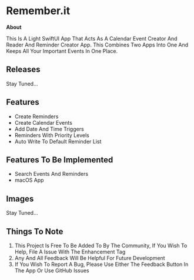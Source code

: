 # Remember.it
**About**

This Is A Light SwiftUI App That Acts As A Calendar Event Creator And Reader And Reminder Creator App. This Combines Two Apps Into One And Keeps All Your Important Events In One Place.

## **Releases**

Stay Tuned...

## **Features**

- Create Reminders
- Create Calendar Events
- Add Date And Time Triggers
- Reminders With Priority Levels
- Auto Write To Default Reminder List

## **Features To Be Implemented**

- Search Events And Reminders
- macOS App

## **Images**

Stay Tuned...

## **Things To Note**

 1. This Project Is Free To Be Added To By The Community, If You Wish To Help, File A Issue With The Enhancement Tag
 2. Any And All Feedback Will Be Helpful For Future Development
 3. If You Wish To Report A Bug, Please Use Either The Feedback Button In The App Or Use GitHub Issues
